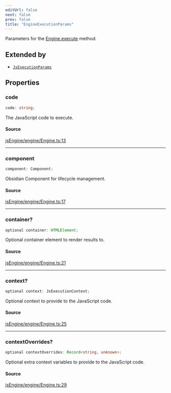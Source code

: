 ```yaml
---
editUrl: false
next: false
prev: false
title: "EngineExecutionParams"
---
```


Parameters for the [Engine.execute](../../../../../obsidian-js-engine-plugin-docs/api/classes/engine/#execute) method.

## Extended by

- [`JsExecutionParams`](JsExecutionParams.md)

## Properties

### code

```ts
code: string;
```

The JavaScript code to execute.

#### Source

[jsEngine/engine/Engine.ts:13](https://github.com/mProjectsCode/obsidian-js-engine-plugin/blob/ed3359bafa6ca5667a1f852b3d8e87476c86ce23/jsEngine/engine/Engine.ts#L13)

***

### component

```ts
component: Component;
```

Obsidian Component for lifecycle management.

#### Source

[jsEngine/engine/Engine.ts:17](https://github.com/mProjectsCode/obsidian-js-engine-plugin/blob/ed3359bafa6ca5667a1f852b3d8e87476c86ce23/jsEngine/engine/Engine.ts#L17)

***

### container?

```ts
optional container: HTMLElement;
```

Optional container element to render results to.

#### Source

[jsEngine/engine/Engine.ts:21](https://github.com/mProjectsCode/obsidian-js-engine-plugin/blob/ed3359bafa6ca5667a1f852b3d8e87476c86ce23/jsEngine/engine/Engine.ts#L21)

***

### context?

```ts
optional context: JsExecutionContext;
```

Optional context to provide to the JavaScript code.

#### Source

[jsEngine/engine/Engine.ts:25](https://github.com/mProjectsCode/obsidian-js-engine-plugin/blob/ed3359bafa6ca5667a1f852b3d8e87476c86ce23/jsEngine/engine/Engine.ts#L25)

***

### contextOverrides?

```ts
optional contextOverrides: Record<string, unknown>;
```

Optional extra context variables to provide to the JavaScript code.

#### Source

[jsEngine/engine/Engine.ts:29](https://github.com/mProjectsCode/obsidian-js-engine-plugin/blob/ed3359bafa6ca5667a1f852b3d8e87476c86ce23/jsEngine/engine/Engine.ts#L29)

